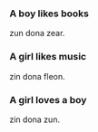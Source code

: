 ### A boy likes books
zun dona zear.

### A girl likes music
zin dona fleon.

### A girl loves a boy
zin dona zun.
